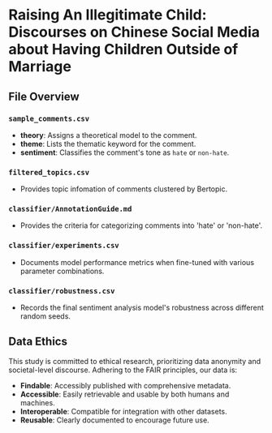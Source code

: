 # Raising An Illegitimate Child: Discourses on Chinese Social Media about Having Children Outside of Marriage

## File Overview

### `sample_comments.csv`
- **theory**: Assigns a theoretical model to the comment.
- **theme**: Lists the thematic keyword for the comment.
- **sentiment**: Classifies the comment's tone as `hate` or `non-hate`.

### `filtered_topics.csv`
- Provides topic infomation of comments clustered by Bertopic.

### `classifier/AnnotationGuide.md`
- Provides the criteria for categorizing comments into 'hate' or 'non-hate'.

### `classifier/experiments.csv`
- Documents model performance metrics when fine-tuned with various parameter combinations.

### `classifier/robustness.csv`
- Records the final sentiment analysis model's robustness across different random seeds.

## Data Ethics
This study is committed to ethical research, prioritizing data anonymity and societal-level discourse. Adhering to the FAIR principles, our data is:
- **Findable**: Accessibly published with comprehensive metadata.
- **Accessible**: Easily retrievable and usable by both humans and machines.
- **Interoperable**: Compatible for integration with other datasets.
- **Reusable**: Clearly documented to encourage future use.

